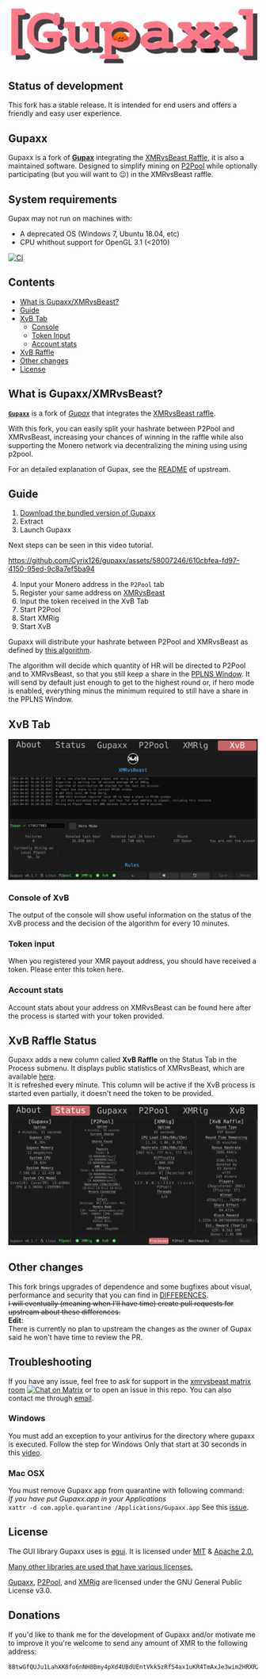 ![Gupaxx logo](assets/images/banner.png)

## Status of development

This fork has a stable release. It is intended for end users and offers a friendly and easy user experience.

## Gupaxx

Gupaxx is a fork of [**Gupax**](https://github.com/hinto-janai/gupax) integrating the [XMRvsBeast Raffle](https://xmrvsbeast.com), it is also a maintained software. Designed to simplify mining on [P2Pool](https://www.getmonero.org/2021/10/05/p2pool-released.html) while optionally participating (but you will want to 😉) in the XMRvsBeast raffle. 

## System requirements

Gupax may not run on machines with:
- A deprecated OS (Windows 7, Ubuntu 18.04, etc)
- CPU whithout support for OpenGL 3.1 (<2010)

[![CI](https://github.com/cyrix126/gupaxx/actions/workflows/ci.yml/badge.svg)](https://github.com/cyrix126/gupaxx/actions/workflows/ci.yml)

## Contents
* [What is Gupaxx/XMRvsBeast?](#what-is-gupaxxxmrvsbeast)  
* [Guide](#guide) 
* [XvB Tab](#xvb-tab) 
	- [Console](#console-of-xvb) 
	- [Token Input](#token-input) 
	- [Account stats](#account-stats) 
* [XvB Raffle](#xvb-raffle-status) 
* [Other changes](#other-changes) 
* [License](#license) 

## What is Gupaxx/XMRvsBeast?
[**`Gupaxx`**](https://getmonero.org) is a fork of [*Gupax*](https://github.com/hinto-janai/gupax) that integrates the [XMRvsBeast raffle](https://xmrvsbeast.com).

With this fork, you can easily split your hashrate between P2Pool and XMRvsBeast, increasing your chances of winning in the raffle while also supporting the Monero network via decentralizing the mining using using p2pool.

For an detailed explanation of Gupax, see the [README](https://github.com/hinto-janai/gupax) of upstream.


## Guide

1. [Download the bundled version of Gupaxx](https://github.com/Cyrix126/gupaxx/releases)
2. Extract
3. Launch Gupaxx

Next steps can be seen in this video tutorial.  

https://github.com/Cyrix126/gupaxx/assets/58007246/610cbfea-fd97-4150-95ed-9c8a7ef5ba94



4. Input your Monero address in the `P2Pool` tab
5. Register your same address on [XMRvsBeast](https://xmrvsbeast.com)
6. Input the token received in the XvB Tab
6. Start P2Pool
7. Start XMRig
8. Start XvB

Gupaxx will distribute your hashrate between P2Pool and XMRvsBeast as defined by [this algorithm](NOTES_ALGORITHM.md).

The algorithm will decide which quantity of HR will be directed to P2Pool and to XMRvsBeast, so that you still keep a share in the [PPLNS Window](https://github.com/SChernykh/p2pool#how-payouts-work-in-p2pool). It will send by default just enough to get to the highest round or, if hero mode is enabled, everything minus the minimum required to still have a share in the PPLNS Window.
</div>

## XvB Tab

![CI](assets/images/xvb_tab.png)

### Console of XvB

The output of the console will show useful information on the status of the XvB process and the decision of the algorithm for every 10 minutes.

### Token input

When you registered your XMR payout address, you should have received a token. Please enter this token here.

### Account stats

Account stats about your address on XMRvsBeast can be found here after the process is started with your token provided.


## XvB Raffle Status

Gupaxx adds a new column called **XvB Raffle** on the Status Tab in the Process submenu. It displays public statistics of XMRvsBeast, which are available [here](https://xmrvsbeast.com/p2pool).  
It is refreshed every minute.
This column will be active if the XvB process is started even partially, it doesn't need the token to be provided.

![XvB raffle stats](assets/images/xvb_raffle_stats.png)

## Other changes

This fork brings upgrades of dependence and some bugfixes about visual, performance and security that you can find in [DIFFERENCES](DIFFERENCES.md).  
~~I will eventually (meaning when I'll have time) create pull requests for upstream about these differences.~~  
**Edit**:  
There is currently no plan to upstream the changes as the owner of Gupax said he won't have time to review the PR.

## Troubleshooting

If you have any issue, feel free to ask for support in the [xmrvsbeast matrix room](#xmrvsbeast:monero.social) [![Chat on Matrix](https://matrix.to/img/matrix-badge.svg)](https://matrix.to/#/#xmrvsbeast:monero.social) or to open an issue in this repo. You can also contact me through [email](mailto:gupaxx@baermail.fr).

### Windows

You must add an exception to your antivirus for the directory where gupaxx is executed. Follow the step for Windows Only that start at 30 seconds in this [video](https://user-images.githubusercontent.com/101352116/207978455-6ffdc0cc-204c-4594-9a2f-e10c505745bc.mp4).

### Mac OSX

You must remove Gupaxx app from quarantine with following command:  
*If you have put Gupaxx.app in your Applications*  
`xattr -d com.apple.quarantine /Applications/Gupaxx.app`
See this [issue](https://github.com/hinto-janai/gupax/issues/51).



## License
The GUI library Gupaxx uses is [egui](https://github.com/emilk/egui). It is licensed under [MIT](https://github.com/emilk/egui/blob/master/LICENSE-MIT) & [Apache 2.0.](https://github.com/emilk/egui/blob/master/LICENSE-APACHE)

[Many other libraries are used that have various licenses.](https://github.com/Cyrix126/gupaxx/blob/master/Cargo.toml)

[Gupaxx](https://github.com/cyrix126/gupax/blob/master/LICENSE), [P2Pool](https://github.com/SChernykh/p2pool/blob/master/LICENSE), and [XMRig](https://github.com/xmrig/xmrig/blob/master/LICENSE) are licensed under the GNU General Public License v3.0.

## Donations

If you'd like to thank me for the development of Gupaxx and/or motivate me to improve it you're welcome to send any amount of XMR to the following address:

```
8BtwGfQUJu1LahXK8fo6nNH8Bmy4pXd4UBdUEntVkk5zRfS4ax1uKR4TmAxJe3wim2HRXR22hZT6jQWgPiN7J8Nx5yGUBiX
```
